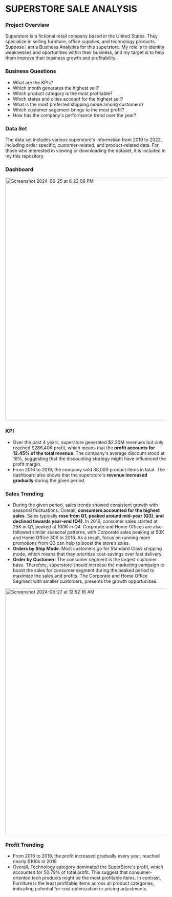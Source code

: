 # SUPERSTORE SALE ANALYSIS

### Project Overview 
Superstore is a fictional retail company based in the United States. They specialize in selling furniture, office supplies, and technology products. Suppose I am a Business Analytics for this superstore. My role is to identity weaknesses and oportunities within their business, and my target is to help them improve their business growth and profitability.

### Business Questions
- What are the KPIs?  
- Which month generates the highest sell? 
- Which product category is the most profitable? 
- Which states and cities account for the highest sell?
- What is the most preferred shipping mode among customers? 
- Which customer segement brings to the most profit? 
- How has the company's performance trend over the year?

### Data Set
The data set includes various superstore's information from 2019 to 2022, including order specific, customer-related, and product-related data. For those who interested in viewing or downloading the dataset, it is included in my this repository. 

### Dashboard
<img width="756" alt="Screenshot 2024-06-25 at 6 22 09 PM" src="https://github.com/SueTan309/SuperStore-Sale-Analysis/assets/169891418/00e7e676-ea6d-426c-bf83-0742695c0813">

### KPI
- Over the past 4 years, superstore generated $2.30M revenues but only reached $286.40K profit, which means that the **profit accounts for 12.45% of the total revenue**. The company's average discount stood at 16%, suggesting that the discounting strategy might have influenced the profit margin.
- From 2016 to 2019, the company sold 38,000 product items in total. The dashboard also shows that the superstore's **revenue increased gradually** during the given period.

### Sales Trending  
- During the given period, sales trends showed consistent growth with seasonal fluctuations. Overall, **consumers accounted for the highest sales**. Sales typically **rose from Q1, peaked around mid-year (Q3), and declined towards year-end (Q4)**. In 2016, consumer sales started at 25K in Q1, peaked at 100K in Q4. Corporate and Home Offices are also followed similar seasonal patterns, with Corporate sales peaking at 50K and Home Office 30K in 2016. As a result, focus on running more promotions from Q3 can help to boost the store’s sales.
- **Orders by Ship Mode**: Most customers go for Standard Class shipping mode, which means that they prioritize cost-savings over fast delivery.
- **Order by Customer**: The consumer segment is the largest customer base. Therefore, superstore should increase the marketing campaign to boost the sales for consumer segment during the peaked period to maximize the sales and profits. The Corporate and Home Office Segment with smaller customers, presents the growth opportunities.
 
 
<img width="766" alt="Screenshot 2024-06-27 at 12 52 16 AM" src="https://github.com/SueTan309/SuperStore-Sale-Analysis/assets/169891418/72969860-ab6c-42e6-b626-865e673ab2f5">

### Profit Trending
- From 2016 to 2019, the profit increased gradually every year, reached nearly $100k in 2019 
- Overall, Technology category  dominated the SuperStore's profit, which accounted for 50.79% of total profit. This suggest that consumer-oriented tech products might be the most profitable items. In contrast, Furniture is the least profitable items across all product categories, indicating potential for cost optimization or pricing adjustments. 
